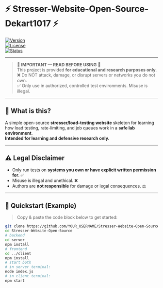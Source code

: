 # ⚡ Stresser-Website-Open-Source-Dekart1017 ⚡

[![Version](https://img.shields.io/badge/version-1.0.0-blue.svg)](https://github.com/YOUR_USERNAME/Stresser-Website-Open-Source)  
[![License](https://img.shields.io/badge/license-MIT-green.svg)](LICENSE)  
[![Status](https://img.shields.io/badge/status-educational-red.svg)](README.md)

---

> 🚨 **IMPORTANT — READ BEFORE USING** 🚨  
> This project is provided **for educational and research purposes only**.  
> ❌ Do NOT attack, damage, or disrupt servers or networks you do not own.  
> ✅ Only use in authorized, controlled test environments. Misuse is illegal.

---

## 🔎 What is this?
A simple open-source **stresser/load-testing website** skeleton for learning how load testing, rate-limiting, and job queues work in a **safe lab environment**.  
**Intended for learning and defensive research only.**

---

## ⚠️ Legal Disclaimer
- Only run tests on **systems you own or have explicit written permission for**. ✅  
- Misuse is illegal and unethical. ❌  
- Authors are **not responsible** for damage or legal consequences. ⚖️

---

## 🚀 Quickstart (Example)
> Copy & paste the code block below to get started:

```bash
git clone https://github.com/YOUR_USERNAME/Stresser-Website-Open-Source.git
cd Stresser-Website-Open-Source
# backend
cd server
npm install
# frontend
cd ../client
npm install
# start both
# in server terminal:
node index.js
# in client terminal:
npm start
